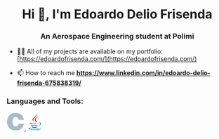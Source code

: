 <h1 align="center">Hi 👋, I'm Edoardo Delio Frisenda</h1>
<h3 align="center">An Aerospace Engineering student at Polimi</h3>

- 👨‍💻 All of my projects are available on my portfolio: [https://edoardofrisenda.com/](https://edoardofrisenda.com/)

- 📫 How to reach me **https://www.linkedin.com/in/edoardo-delio-frisenda-675838319/**

<h3 align="left">Languages and Tools:</h3>
<p align="left"> <a href="https://www.cprogramming.com/" target="_blank" rel="noreferrer"> <img src="https://raw.githubusercontent.com/devicons/devicon/master/icons/c/c-original.svg" alt="c" width="40" height="40"/> </a> <a href="https://www.java.com" target="_blank" rel="noreferrer"> <img src="https://raw.githubusercontent.com/devicons/devicon/master/icons/java/java-original.svg" alt="java" width="40" height="40"/> </a> </p>
